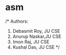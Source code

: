 # asm

/*
Authors:
1. Debasmit Roy, JU CSE
2. Anurup Naskar,JU CSE
3. Imon Raj, JU CSE
4. Kushal Das, JU CSE
*/
